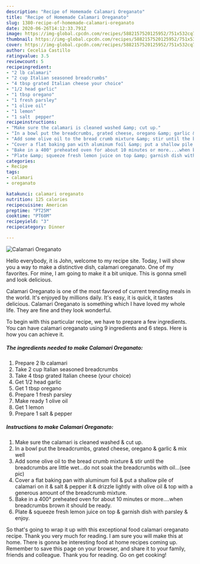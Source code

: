 ```yaml
---
description: "Recipe of Homemade Calamari Oreganato"
title: "Recipe of Homemade Calamari Oreganato"
slug: 1380-recipe-of-homemade-calamari-oreganato
date: 2020-06-26T14:12:33.791Z
image: https://img-global.cpcdn.com/recipes/5882157520125952/751x532cq70/calamari-oreganato-recipe-main-photo.jpg
thumbnail: https://img-global.cpcdn.com/recipes/5882157520125952/751x532cq70/calamari-oreganato-recipe-main-photo.jpg
cover: https://img-global.cpcdn.com/recipes/5882157520125952/751x532cq70/calamari-oreganato-recipe-main-photo.jpg
author: Cecelia Castillo
ratingvalue: 3.5
reviewcount: 5
recipeingredient:
- "2 lb calamari"
- "2 cup Italian seasoned breadcrumbs"
- "4 tbsp grated Italian cheese your choice"
- "1/2 head garlic"
- "1 tbsp oregano"
- "1 fresh parsley"
- "1 olive oil"
- "1 lemon"
- "1 salt  pepper"
recipeinstructions:
- "Make sure the calamari is cleaned washed &amp; cut up."
- "In a bowl put the breadcrumbs, grated cheese, oregano &amp; garlic &amp; mix well"
- "Add some olive oil to the bread crumb mixture &amp; stir until the breadcrumbs are little wet...do not soak the breadcrumbs with oil...(see pic)"
- "Cover a flat baking pan with aluminum foil &amp; put a shallow pile of calamari on it &amp; salt &amp; pepper it &amp; drizzle lightly with olive oil &amp; top with a generous amount of the breadcrumb mixture."
- "Bake in a 400° preheated oven for about 10 minutes or more....when breadcrumbs brown it should be ready."
- "Plate &amp; squeeze fresh lemon juice on top &amp; garnish dish with parsley &amp; enjoy."
categories:
- Recipe
tags:
- calamari
- oreganato

katakunci: calamari oreganato 
nutrition: 125 calories
recipecuisine: American
preptime: "PT25M"
cooktime: "PT60M"
recipeyield: "3"
recipecategory: Dinner

---
```



![Calamari Oreganato](https://img-global.cpcdn.com/recipes/5882157520125952/751x532cq70/calamari-oreganato-recipe-main-photo.jpg)

Hello everybody, it is John, welcome to my recipe site. Today, I will show you a way to make a distinctive dish, calamari oreganato. One of my favorites. For mine, I am going to make it a bit unique. This is gonna smell and look delicious.

Calamari Oreganato is one of the most favored of current trending meals in the world. It's enjoyed by millions daily. It's easy, it is quick, it tastes delicious. Calamari Oreganato is something which I have loved my whole life. They are fine and they look wonderful.




To begin with this particular recipe, we have to prepare a few ingredients. You can have calamari oreganato using 9 ingredients and 6 steps. Here is how you can achieve it.

<!--inarticleads1-->

##### The ingredients needed to make Calamari Oreganato:

1. Prepare 2 lb calamari
1. Take 2 cup Italian seasoned breadcrumbs
1. Take 4 tbsp grated Italian cheese (your choice)
1. Get 1/2 head garlic
1. Get 1 tbsp oregano
1. Prepare 1 fresh parsley
1. Make ready 1 olive oil
1. Get 1 lemon
1. Prepare 1 salt &amp; pepper




<!--inarticleads2-->

##### Instructions to make Calamari Oreganato:

1. Make sure the calamari is cleaned washed &amp; cut up.
1. In a bowl put the breadcrumbs, grated cheese, oregano &amp; garlic &amp; mix well
1. Add some olive oil to the bread crumb mixture &amp; stir until the breadcrumbs are little wet...do not soak the breadcrumbs with oil...(see pic)
1. Cover a flat baking pan with aluminum foil &amp; put a shallow pile of calamari on it &amp; salt &amp; pepper it &amp; drizzle lightly with olive oil &amp; top with a generous amount of the breadcrumb mixture.
1. Bake in a 400° preheated oven for about 10 minutes or more....when breadcrumbs brown it should be ready.
1. Plate &amp; squeeze fresh lemon juice on top &amp; garnish dish with parsley &amp; enjoy.




So that's going to wrap it up with this exceptional food calamari oreganato recipe. Thank you very much for reading. I am sure you will make this at home. There is gonna be interesting food at home recipes coming up. Remember to save this page on your browser, and share it to your family, friends and colleague. Thank you for reading. Go on get cooking!
